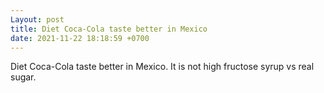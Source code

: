 ```yaml
---
Layout: post
title: Diet Coca-Cola taste better in Mexico
date: 2021-11-22 18:18:59 +0700
---
```

Diet Coca-Cola taste better in Mexico. It is not high fructose syrup vs real sugar.